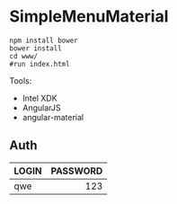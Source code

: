 # SimpleMenuMaterial

```
npm install bower
bower install
cd www/
#run index.html
```

Tools: 
* Intel XDK
* AngularJS
* angular-material

## Auth
| LOGIN        | PASSWORD    |
| -------------| -----------:|
| qwe          | 123         |
